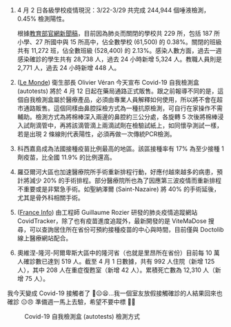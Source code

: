 1. 4 月 2 日各級學校疫情現況：3/22-3/29 共完成 244,944 個唾液檢測，0.45% 檢測陽性。

   根據[教育部官網新聞稿](https://bit.ly/3sRV6aM)，目前因為肺炎而關閉的學校共 229 所，包括 187 所小學、27 所國中與 15 所高中，佔全數學校 (61,500) 的 0.38%。關閉的班級共有 11,272 班，佔全數班級 (528,400) 的 2.13%。感染人數方面，過去一週感染確診的學生共有 28,738 人，過去 24 小時新增 5,324 人。教職人員則是 2,771 人，過去 24 小時新增 448 人。
1. ([Le Monde](https://bit.ly/3cK8WpS)) 衛生部長 Olivier Véran 今天宣布 Covid-19 自我檢測盒 (autotests) 將於 4 月 12 日起在藥局通路正式販售。跟之前報導不同的是，這個自我檢測盒屬於醫療產品，必須由專業人員解釋如何使用，所以將不會在超市通路販售。這個同樣由鼻腔採檢方式為一種抗原檢測，可自行在家操作不需輔助。檢測方式為將棉棒深入兩邊的鼻腔約三公分處，各旋轉 5 次後將棉棒浸入試劑滴管中，再將該滴管滴上兩滴試劑在檢驗試紙上，如同懷孕測試一樣，若是出現 2 條線則代表陽性，必須再做一次傳統PCR檢測。
1. 科西嘉島成為法國接種疫苗比例最高的地區。該區接種率有 17% 為至少接種 1 劑疫苗，比全國 11.9% 的比例還高。
1. 羅亞爾河大區也加速醫療院所手術重新排程行動，好應付越來越多的病患，預計將減少 20% 的手術排程。部分醫療院所也為了因應第三波疫情而重新排程不重要或是非緊急手術。如聖納澤爾 (Saint-Nazaire) 將 40% 的手術延後，尤其是骨外科相關手術。
1. ([France Info](https://bit.ly/3sLyQ27)) 由工程師 Guillaume Rozier 研發的肺炎疫情追蹤網站 CovidTracker，除了也有疫苗進度追蹤外，最新開發的是 ViteMaDose 搜尋，可以查詢居住所在省份可預約接種疫苗的中心與時間，目前僅與 Doctolib 線上醫療網站配合。
1. 奧維涅-隆河-阿爾卑斯大區中的隆河省（也就是里昂所在省份）目前每 10 萬人確診數已達到 519 人。截至 4 月 1 日數據，共有 992 人住院（新增 125 人），其中 208 人在重症復甦室（新增 42 人）。累積死亡數為 12,310 人（新增 75 人）。

<Fish>我今天變成 Covid-19 接觸者了 🤬☹️😫...我一個室友放假接觸確診的人結果回來也確診 😐😠  準備週一馬上去驗，希望不要中標 🥺😖</Fish>

<Figure date={date} srcx="a">Covid-19 自我檢測盒 (autotests) 檢測方式</Figure>